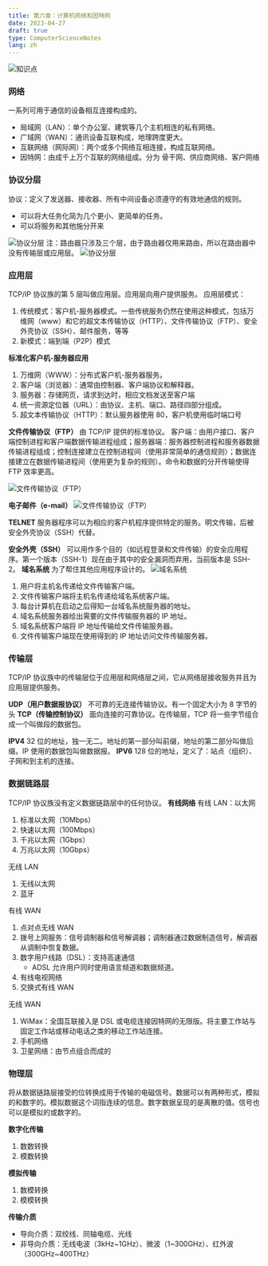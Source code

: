 ```yaml
---
title: 第六章：计算机网络和因特网
date: 2023-04-27
draft: true
type: ComputerScienceNotes
lang: zh
---
```


![知识点](/public/images/computer-science-notes/6.2.png)

### 网络

一系列可用于通信的设备相互连接构成的。

- 局域网（LAN）：单个办公室、建筑等几个主机相连的私有网络。
- 广域网（WAN）：通讯设备互联构成，地理跨度更大。
- 互联网络（网际网）：两个或多个网络互相连接，构成互联网络。
- 因特网：由成千上万个互联的网络组成。分为 骨干网、供应商网络、客户网络

### 协议分层

协议：定义了发送器、接收器、所有中间设备必须遵守的有效地通信的规则。

- 可以将大任务化简为几个更小、更简单的任务。
- 可以将服务和其他施分开来

![协议分层](/public/images/computer-science-notes/6.1.png)
注：路由器只涉及三个层，由于路由器仅用来路由，所以在路由器中没有传输层或应用层。
![协议分层](/public/images/computer-science-notes/6.2.png)

### 应用层

TCP/IP 协议族的第 5 层叫做应用层。应用层向用户提供服务。
应用层模式：

1. 传统模式：客户机-服务器模式。一些传统服务仍然在使用这种模式，包括万维网（www）和它的超文本传输协议（HTTP）、文件传输协议（FTP）、安全外壳协议（SSH）、邮件服务，等等
2. 新模式：端到端（P2P）模式

**标准化客户机-服务器应用**

1. 万维网（WWW）：分布式客户机-服务器服务。
2. 客户端（浏览器）：通常由控制器、客户端协议和解释器。
3. 服务器：存储网页，请求到达时，相应文档发送至客户端
4. 统一资源定位器（URL）：由协议、主机、端口、路径四部分组成。
5. 超文本传输协议（HTTP）：默认服务器使用 80，客户机使用临时端口号

**文件传输协议（FTP）**
由 TCP/IP 提供的标准协议。
客户端：由用户接口、客户端控制进程和客户端数据传输进程组成；服务器端：服务器控制进程和服务器数据传输进程组成；控制连接建立在控制进程间（使用非常简单的通信规则）；数据连接建立在数据传输进程间（使用更为复杂的规则）。命令和数据的分开传输使得 FTP 效率更高。

![文件传输协议（FTP）](/public/images/computer-science-notes/6.4.png)

**电子邮件（e-mail）**
![文件传输协议（FTP）](/public/images/computer-science-notes/6.5.png)

**TELNET**
服务器程序可以为相应的客户机程序提供特定的服务。明文传输，后被安全外壳协议（SSH）代替。

**安全外壳（SSH）**
可以用作多个目的（如远程登录和文件传输）的安全应用程序。第一个版本（SSH-1）现在由于其中的安全漏洞而弃用，当前版本是 SSH-2。
**域名系统**
为了帮住其他应用程序设计的。
![域名系统](/public/images/computer-science-notes/6.6.png)

1. 用户将主机名传递给文件传输客户端。
2. 文件传输客户端将主机名传递给域名系统客户端。
3. 每台计算机在启动之后得知一台域名系统服务器的地址。
4. 域名系统服务器给出需要的文件传输服务器的 IP 地址。
5. 域名系统客户端将 IP 地址传输给文件传输服务器。
6. 文件传输客户端现在使用得到的 IP 地址访问文件传输服务器。

### 传输层

TCP/IP 协议族中的传输层位于应用层和网络层之间，它从网络层接收服务并且为应用层提供服务。

**UDP（用户数据报协议）**
不可靠的无连接传输协议。有一个固定大小为 8 字节的头
**TCP（传输控制协议）**
面向连接的可靠协议。在传输层，TCP 将一些字节组合成一个叫做段的数据包。

**IPV4**
32 位的地址，独一无二。地址的第一部分叫前缀，地址的第二部分叫做后缀。IP 使用的数据包叫做数据报。
**IPV6**
128 位的地址，定义了：站点（组织）、子网和到主机的连接。

### 数据链路层

TCP/IP 协议族没有定义数据链路层中的任何协议。
**有线网络**
有线 LAN：以太网

1. 标准以太网（10Mbps）
2. 快速以太网（100Mbps）
3. 千兆以太网（1Gbps）
4. 万兆以太网（10Gbps）

无线 LAN

1. 无线以太网
2. 蓝牙

有线 WAN

1. 点对点无线 WAN
2. 拨号上网服务：信号调制器和信号解调器；调制器通过数据制造信号，解调器从调制中恢复数据。
3. 数字用户线路（DSL）：支持高速通信
   - ADSL 允许用户同时使用语言频道和数据频道。
4. 有线电视网络
5. 交换式有线 WAN

无线 WAN

1. WiMax：全国互联接入是 DSL 或电缆连接因特网的无限版。将主要工作站与固定工作站或移动电话之类的移动工作站连接。
2. 手机网络
3. 卫星网络：由节点组合而成的

### 物理层

将从数据链路层接受的位转换成用于传输的电磁信号。数据可以有两种形式，模拟的和数字的。模拟数据这个词指连续的信息。数字数据呈现的是离散的值。信号也可以是模拟的或数字的。

**数字化传输**

1. 数数转换
2. 模数转换

**模拟传输**

1. 数模转换
2. 模模转换

**传输介质**

- 导向介质：双绞线、同轴电缆、光线
- 非导向介质：无线电波（3kHz~1GHz）、微波（1~300GHz）、红外波（300GHz~400THz）
